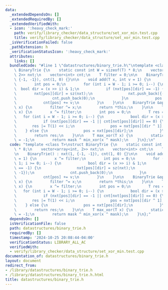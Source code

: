 ```yaml
---
data:
  _extendedDependsOn: []
  _extendedRequiredBy: []
  _extendedVerifiedWith:
  - icon: ':heavy_check_mark:'
    path: verify/library_checker/data_structure/set_xor_min.test.cpp
    title: verify/library_checker/data_structure/set_xor_min.test.cpp
  _isVerificationFailed: false
  _pathExtension: h
  _verificationStatusIcon: ':heavy_check_mark:'
  attributes:
    links: []
  bundledCode: "#line 1 \"datastructures/binary_trie.h\"\ntemplate <class T>\nstruct\
    \ BinaryTrie {\n    static const int W = sizeof(T) * 8;\n    vector<array<int,\
    \ 2>> nxt;\n    vector<int> cnt;\n    T filter = 0;\n\n    BinaryTrie() : nxt(1,\
    \ {-1, -1}), cnt(1, 0) {}\n\n    void add(T x, int v = 1) {\n        x ^= filter;\n\
    \        int pos = 0;\n        for (int i = W - 1; i >= 0; i--) {\n          \
    \  bool dir = (x >> i) & 1;\n            if (nxt[pos][dir] == -1) {\n        \
    \        nxt[pos][dir] = sz(nxt);\n                nxt.push_back({-1, -1});\n\
    \                cnt.push_back(0);\n            }\n            pos = nxt[pos][dir];\n\
    \            cnt[pos] += v;\n        }\n    }\n\n    BinaryTrie &operator^=(T\
    \ x) {\n        filter ^= x;\n        return *this;\n    }\n\n    T min_xor(T\
    \ x) {\n        x ^= filter;\n        int pos = 0;\n        T res = 0;\n     \
    \   for (int i = W - 1; i >= 0; i--) {\n            bool dir = (x >> i) & 1;\n\
    \            if (nxt[pos][dir] == -1 || cnt[nxt[pos][dir]] == 0) {\n         \
    \       res |= T(1) << i;\n                pos = nxt[pos][dir ^ 1];\n        \
    \    } else {\n                pos = nxt[pos][dir];\n            }\n        }\n\
    \        return res;\n    }\n\n    T max_xor(T x) {\n        static const T mask\
    \ = -1;\n        return mask ^ min_xor(x ^ mask);\n    }\n};\n"
  code: "template <class T>\nstruct BinaryTrie {\n    static const int W = sizeof(T)\
    \ * 8;\n    vector<array<int, 2>> nxt;\n    vector<int> cnt;\n    T filter = 0;\n\
    \n    BinaryTrie() : nxt(1, {-1, -1}), cnt(1, 0) {}\n\n    void add(T x, int v\
    \ = 1) {\n        x ^= filter;\n        int pos = 0;\n        for (int i = W -\
    \ 1; i >= 0; i--) {\n            bool dir = (x >> i) & 1;\n            if (nxt[pos][dir]\
    \ == -1) {\n                nxt[pos][dir] = sz(nxt);\n                nxt.push_back({-1,\
    \ -1});\n                cnt.push_back(0);\n            }\n            pos = nxt[pos][dir];\n\
    \            cnt[pos] += v;\n        }\n    }\n\n    BinaryTrie &operator^=(T\
    \ x) {\n        filter ^= x;\n        return *this;\n    }\n\n    T min_xor(T\
    \ x) {\n        x ^= filter;\n        int pos = 0;\n        T res = 0;\n     \
    \   for (int i = W - 1; i >= 0; i--) {\n            bool dir = (x >> i) & 1;\n\
    \            if (nxt[pos][dir] == -1 || cnt[nxt[pos][dir]] == 0) {\n         \
    \       res |= T(1) << i;\n                pos = nxt[pos][dir ^ 1];\n        \
    \    } else {\n                pos = nxt[pos][dir];\n            }\n        }\n\
    \        return res;\n    }\n\n    T max_xor(T x) {\n        static const T mask\
    \ = -1;\n        return mask ^ min_xor(x ^ mask);\n    }\n};"
  dependsOn: []
  isVerificationFile: false
  path: datastructures/binary_trie.h
  requiredBy: []
  timestamp: '2024-10-25 20:08:44-04:00'
  verificationStatus: LIBRARY_ALL_AC
  verifiedWith:
  - verify/library_checker/data_structure/set_xor_min.test.cpp
documentation_of: datastructures/binary_trie.h
layout: document
redirect_from:
- /library/datastructures/binary_trie.h
- /library/datastructures/binary_trie.h.html
title: datastructures/binary_trie.h
---
```

